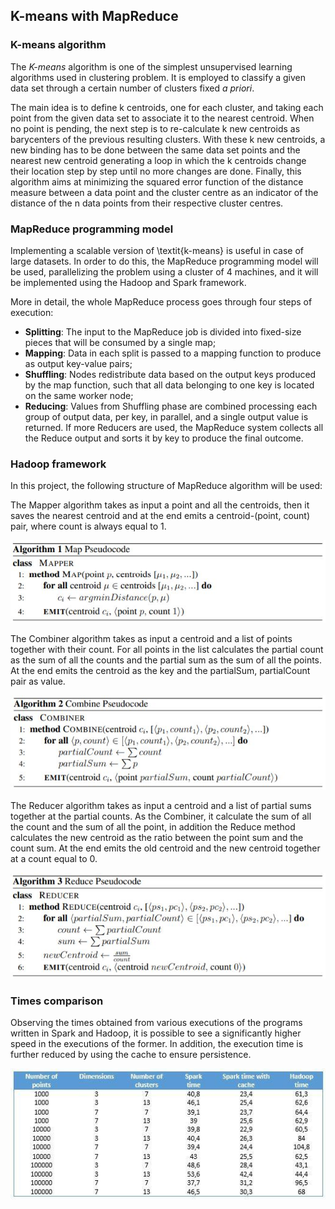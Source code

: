 ## K-means with MapReduce

### K-means algorithm
The *K-means* algorithm is one of the simplest unsupervised learning algorithms used in clustering problem. It is employed to classify a given data set through a certain number of clusters fixed *a priori*.

The main idea is to define k centroids, one for each cluster, and taking each point from the given data set to associate it to the nearest centroid. When no point is pending, the next step is to re-calculate k new centroids as barycenters of the previous resulting clusters. With these k new centroids, a new binding has to be done between the same data set points and the nearest new centroid generating a loop in which the k centroids change their location step by step until no more changes are done. Finally, this algorithm aims at minimizing the squared error function of the distance measure between a data point and the cluster centre as an indicator of the distance of the n data points from their respective cluster centres.

### MapReduce programming model
Implementing a scalable version of \textit{k-means} is useful in case of large datasets. In order to do this, the MapReduce programming model will be used, parallelizing the problem using a cluster of 4 machines, and it will be implemented using the Hadoop and Spark framework.

More in detail, the whole MapReduce process goes through four steps of execution:
- **Splitting**: The input to the MapReduce job is divided into fixed-size pieces that will be consumed by a single map;
- **Mapping**: Data in each split is passed to a mapping function to produce as output key-value pairs;
- **Shuffling**: Nodes redistribute data based on the output keys produced by the map function, such that all data belonging to one key is located on the same worker node;
- **Reducing**: Values from Shuffling phase are combined processing each group of output data, per key, in parallel, and a single output value is returned. If more Reducers are used, the MapReduce system collects all the Reduce output and sorts it by key to produce the final outcome.

### Hadoop framework
In this project, the following structure of MapReduce algorithm will be used:

The Mapper algorithm takes as input a point and all the centroids, then it saves the nearest centroid and at the end emits a centroid-(point, count) pair, where count is always equal to 1.
<p align="center">
  <img src="https://github.com/davide-coccomini/kmeans-mapreduce/blob/master/Images/MapMethod.JPG">
</p>

The Combiner algorithm takes as input a centroid and a list of points together with their count. For all points in the list calculates the partial count as the sum of all the counts and the partial sum as the sum of all the points. At the end emits the centroid as the key and the partialSum, partialCount pair as value.
<p align="center">
  <img src="https://github.com/davide-coccomini/kmeans-mapreduce/blob/master/Images/CombineMethod.JPG">
</p>

The Reducer algorithm takes as input a centroid and a list of partial sums together at the partial counts. As the Combiner, it calculate the sum of all the count and the sum of all the point, in addition the Reduce method calculates the new centroid as the ratio between the point sum and the count sum. At the end emits the old centroid and the new centroid together at a count equal to 0.
<p align="center">
  <img src="https://github.com/davide-coccomini/kmeans-mapreduce/blob/master/Images/ReduceMethod.JPG">
</p>


### Times comparison
Observing the times obtained from various executions of the programs written in Spark and Hadoop, it is possible to see a significantly higher speed in the executions of the former. In addition, the execution time is further reduced by using the cache to ensure persistence.
<p align="center">
  <img src="https://github.com/davide-coccomini/kmeans-mapreduce/blob/master/Images/TimeTable.jpg">
</p>
